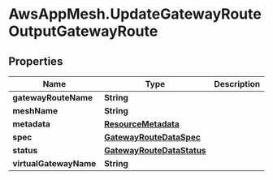 # AwsAppMesh.UpdateGatewayRouteOutputGatewayRoute

## Properties

Name | Type | Description | Notes
------------ | ------------- | ------------- | -------------
**gatewayRouteName** | **String** |  | 
**meshName** | **String** |  | 
**metadata** | [**ResourceMetadata**](ResourceMetadata.md) |  | 
**spec** | [**GatewayRouteDataSpec**](GatewayRouteDataSpec.md) |  | 
**status** | [**GatewayRouteDataStatus**](GatewayRouteDataStatus.md) |  | 
**virtualGatewayName** | **String** |  | 


